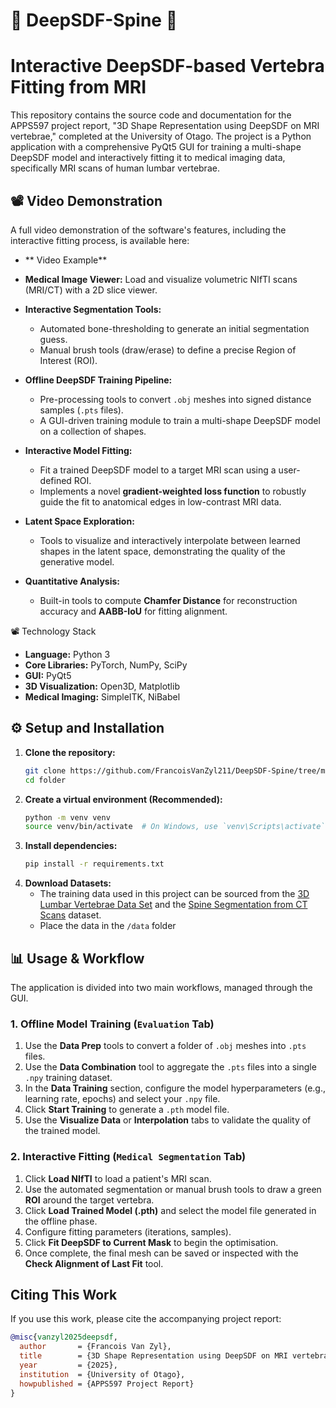 # 🩻 DeepSDF-Spine 🩻
# Interactive DeepSDF-based Vertebra Fitting from MRI
This repository contains the source code and documentation for the APPS597 project report, "3D Shape Representation using DeepSDF on MRI vertebrae," completed at the University of Otago. The project is a Python application with a comprehensive PyQt5 GUI for training a multi-shape DeepSDF model and interactively fitting it to medical imaging data, specifically MRI scans of human lumbar vertebrae.

## 📽️ Video Demonstration
A full video demonstration of the software's features, including the interactive fitting process, is available here:
* ** Video Example**

* **Medical Image Viewer:** Load and visualize volumetric NIfTI scans (MRI/CT) with a 2D slice viewer.
* **Interactive Segmentation Tools:**
    * Automated bone-thresholding to generate an initial segmentation guess.
    * Manual brush tools (draw/erase) to define a precise Region of Interest (ROI).
* **Offline DeepSDF Training Pipeline:**
    * Pre-processing tools to convert `.obj` meshes into signed distance samples (`.pts` files).
    * A GUI-driven training module to train a multi-shape DeepSDF model on a collection of shapes.
* **Interactive Model Fitting:**
    * Fit a trained DeepSDF model to a target MRI scan using a user-defined ROI.
    * Implements a novel **gradient-weighted loss function** to robustly guide the fit to anatomical edges in low-contrast MRI data.
* **Latent Space Exploration:**
    * Tools to visualize and interactively interpolate between learned shapes in the latent space, demonstrating the quality of the generative model.
* **Quantitative Analysis:**
    * Built-in tools to compute **Chamfer Distance** for reconstruction accuracy and **AABB-IoU** for fitting alignment.
 
📽️ Technology Stack
* **Language:** Python 3
* **Core Libraries:** PyTorch, NumPy, SciPy
* **GUI:** PyQt5
* **3D Visualization:** Open3D, Matplotlib
* **Medical Imaging:** SimpleITK, NiBabel

## ⚙️ Setup and Installation
1.  **Clone the repository:**
    ```bash
    git clone https://github.com/FrancoisVanZyl211/DeepSDF-Spine/tree/main
    cd folder
    ```
2.  **Create a virtual environment (Recommended):**
    ```bash
    python -m venv venv
    source venv/bin/activate  # On Windows, use `venv\Scripts\activate`
    ```
3.  **Install dependencies:**
    ```bash
    pip install -r requirements.txt
    ```
4.  **Download Datasets:**
    * The training data used in this project can be sourced from the [3D Lumbar Vertebrae Data Set](https://figshare.com/articles/dataset/3D_Lumbar_Vertebrae_Data_Set/3493643) and the [Spine Segmentation from CT Scans](https://www.kaggle.com/datasets/pycadmk/spine-segmentation-from-ct-scans) dataset.
    * Place the data in the `/data` folder

## 📊 Usage & Workflow

The application is divided into two main workflows, managed through the GUI.

### 1. Offline Model Training (`Evaluation` Tab)
1.  Use the **Data Prep** tools to convert a folder of `.obj` meshes into `.pts` files.
2.  Use the **Data Combination** tool to aggregate the `.pts` files into a single `.npy` training dataset.
3.  In the **Data Training** section, configure the model hyperparameters (e.g., learning rate, epochs) and select your `.npy` file.
4.  Click **Start Training** to generate a `.pth` model file.
5.  Use the **Visualize Data** or **Interpolation** tabs to validate the quality of the trained model.

### 2. Interactive Fitting (`Medical Segmentation` Tab)
1.  Click **Load NIfTI** to load a patient's MRI scan.
2.  Use the automated segmentation or manual brush tools to draw a green **ROI** around the target vertebra.
3.  Click **Load Trained Model (.pth)** and select the model file generated in the offline phase.
4.  Configure fitting parameters (iterations, samples).
5.  Click **Fit DeepSDF to Current Mask** to begin the optimisation.
6.  Once complete, the final mesh can be saved or inspected with the **Check Alignment of Last Fit** tool.
  
## Citing This Work
If you use this work, please cite the accompanying project report:
```bibtex
@misc{vanzyl2025deepsdf,
  author       = {Francois Van Zyl},
  title        = {3D Shape Representation using DeepSDF on MRI vertebrae},
  year         = {2025},
  institution  = {University of Otago},
  howpublished = {APPS597 Project Report}
}
